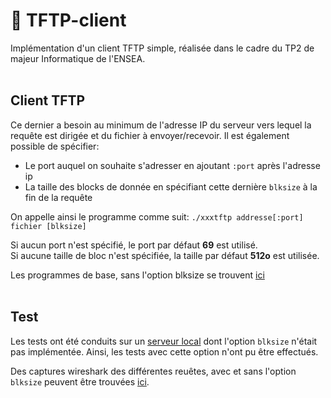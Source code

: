 # 📁 TFTP-client

Implémentation d'un client TFTP simple, réalisée dans le cadre du TP2 de majeur Informatique de l'ENSEA.
<br> <br>

## Client TFTP
Ce dernier a besoin au minimum de l'adresse IP du serveur vers lequel la requête est dirigée et du fichier à envoyer/recevoir.
Il est également possible de spécifier:
- Le port auquel on souhaite s'adresser en ajoutant `:port` après l'adresse ip
- La taille des blocks de donnée en spécifiant cette dernière `blksize` à la fin de la requête

On appelle ainsi le programme comme suit: `./xxxtftp addresse[:port] fichier [blksize]`

Si aucun port n'est spécifié, le port par défaut **69** est utilisé. <br>
Si aucune taille de bloc n'est spécifiée, la taille par défaut **512o** est utilisée.


Les programmes de base, sans l'option blksize se trouvent [ici](/Basic_implementation)
<br> <br>

## Test
Les tests ont été conduits sur un [serveur local](https://mohammadthalif.wordpress.com/2010/03/05/installing-and-testing-tftpd-in-ubuntudebian/) dont l'option `blksize` n'était pas implémentée. Ainsi, les tests avec cette option n'ont pu être effectués.

Des captures wireshark des différentes reuêtes, avec et sans l'option `blksize` peuvent être trouvées [ici](Wireshark_captures).

